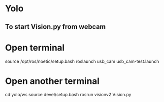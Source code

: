 # Yolo

## To start Vision.py from webcam
# Open terminal
source /opt/ros/noetic/setup.bash
roslaunch usb_cam usb_cam-test.launch
# Open another terminal
cd yolo/ws
source devel/setup.bash
rosrun visionv2 Vision.py
